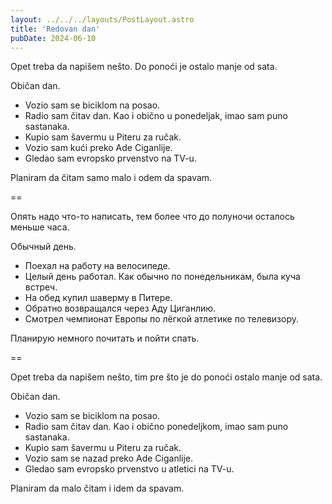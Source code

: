 ```yaml
---
layout: ../../../layouts/PostLayout.astro
title: 'Redovan dan'
pubDate: 2024-06-10
---
```


Opet treba da napišem nešto. Do ponoći je ostalo manje od sata.

Običan dan.

- Vozio sam se biciklom na posao.
- Radio sam čitav dan. Kao i obično u ponedeljak, imao sam puno sastanaka.
- Kupio sam šavermu u Piteru za ručak.
- Vozio sam kući preko Ade Ciganlije.
- Gledao sam evropsko prvenstvo na TV-u.

Planiram da čitam samo malo i odem da spavam.

==

Опять надо что-то написать, тем более что до полуночи осталось меньше часа.

Обычный день.

- Поехал на работу на велосипеде.
- Целый день работал. Как обычно по понедельникам, была куча встреч.
- На обед купил шаверму в Питере.
- Обратно возвращался через Аду Циганлию.
- Смотрел чемпионат Европы по лёгкой атлетике по телевизору.

Планирую немного почитать и пойти спать.

==

Opet treba da napišem nešto, tim pre što je do ponoći ostalo manje od sata.

Običan dan.

- Vozio sam se biciklom na posao.
- Radio sam čitav dan. Kao i obično ponedeljkom, imao sam puno sastanaka.
- Kupio sam šavermu u Piteru za ručak.
- Vozio sam se nazad preko Ade Ciganlije.
- Gledao sam evropsko prvenstvo u atletici na TV-u.

Planiram da malo čitam i idem da spavam.
